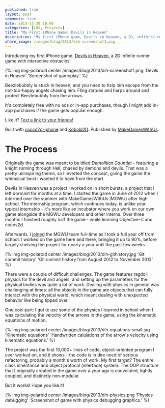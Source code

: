 ```yaml
---
published: true
layout: post
comments: true
date: 2013-11-20 10:00
categories: [iOS, Projects]
title: "My First iPhone Game: Devils in Heaven"
description: "My first iPhone game, Devils in Heaven, a 2D, infinite runner with physics based obstacles."
share_image: /images/blog/2013/dih-screenshot1.png
---
```


Introducing my first iPhone game, [Devils in Heaven](https://itunes.apple.com/app/id744368918), a 2D infinite runner game with interactive obstacles!

<!-- more -->

{% img img-polaroid center /images/blog/2013/dih-screenshot1.png 'Devils in Heaven' 'Screenshot of gameplay.' %}

Beezlebubbly is stuck in heaven, and you need to help him escape from the not-too-happy angels chasing him. Fling statues and harps around and protect Beezlebubbly from the arrows.

It's completely free with no ads or in-app purchases, though I might add in-app purchases if the game gets popular enough.

Like it? [Text a link to your friends!](https://www.makegameswith.us/games/devils-in-heaven/)

Built with [coocs2d-iphone](http://www.cocos2d-iphone.org/) and [Kobold2D](http://www.kobold2d.com/display/KKSITE/Home). Published by [MakeGamesWithUs](https://www.makegameswith.us/).

# The Process

Originally the game was meant to be titled *Demolition Gauntlet* - featuring a knight running through Hell, chased by demons and devils. That was a pretty uninspiring theme, so I inverted the concept, giving the game the whimsical twist I wanted it to have from the start.

Devils in Heaven was a project I worked on in short bursts, a project that I left dormant for months at a time. I started the game in June of 2012 when I interned over the summer with MakeGamesWithUs (MGWU) after high school. The internship program, which continues today, is unlike your typical internship - it's more like an incubator where you work on our own game alongside the MGWU developers and other interns. Over three months I finished roughly half the game - while learning Objective-C and cocos2d.

Afterwards, I [joined](/about) the MGWU team full-time as I took a full year off from school. I worked on the game here and there, bringing it up to 90%, before largely shelving the project for nearly a year until the past few weeks.

{% img img-polaroid center /images/blog/2013/dih-githistory.jpg 'Git commit history' 'Git commit history from August 2012 to November 2013' %}

There were a couple of difficult challenges. The game features ragdoll physics for the devil and angels, and setting up the parameters for the physical bodies was quite a lot of work. Dealing with physics in general was challenging at times: all the objects in the game are objects that can fully interact with the physical world, which meant dealing with unexpected behavior like being tipped over.

One cool part: I got to use some of the physics I learned in school when I was calculating the velocity of the arrows in the game, using the kinematic equations of motion.

{% img img-polaroid center /images/blog/2013/dih-equations-small.jpg 'Kinematic equations' 'Handwritten calulations of the arrow's velocity using kinematic equations.' %}

The project was the first 10,000+ lines of code, object-oriented program I ever worked on, and it shows - the code is in dire need of serious refactoring, probably a month's worth of work. My first target? The entire class inheritance and object protocol (interface) system. The OOP structure that I originally created in the game over a year ago is convoluted, tightly coupled, and distinctly non-modular.

But it works! Hope you like it!

{% img img-polaroid center /images/blog/2013/dih-physics.png 'Physics debugging' 'Screenshot of game with physics debugging graphics.' %}

